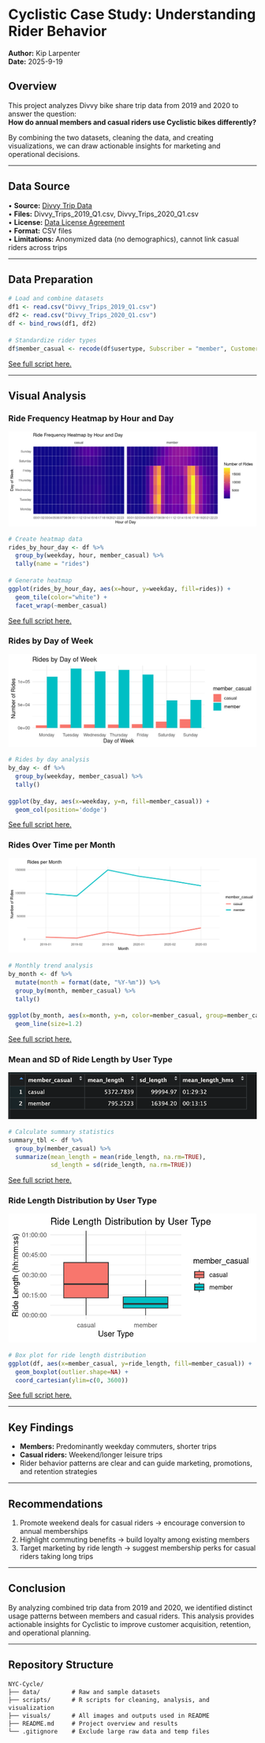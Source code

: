 # Cyclistic Case Study: Understanding Rider Behavior

**Author:** Kip Larpenter  
**Date:** 2025-9-19

## Overview

This project analyzes Divvy bike share trip data from 2019 and 2020 to answer the question:  
**How do annual members and casual riders use Cyclistic bikes differently?**

By combining the two datasets, cleaning the data, and creating visualizations, we can draw actionable insights for marketing and operational decisions.

---

## Data Source

• **Source:** [Divvy Trip Data](https://divvy-tripdata.s3.amazonaws.com/index.html)  
• **Files:** Divvy_Trips_2019_Q1.csv, Divvy_Trips_2020_Q1.csv  
• **License:** [Data License Agreement](https://divvybikes.com/data-license-agreement)  
• **Format:** CSV files  
• **Limitations:** Anonymized data (no demographics), cannot link casual riders across trips

---

## Data Preparation

```r
# Load and combine datasets
df1 <- read.csv("Divvy_Trips_2019_Q1.csv")
df2 <- read.csv("Divvy_Trips_2020_Q1.csv")
df <- bind_rows(df1, df2)

# Standardize rider types
df$member_casual <- recode(df$usertype, Subscriber = "member", Customer = "casual")
```

[See full script here.](scripts/FinalDownload.R)

---

## Visual Analysis

### Ride Frequency Heatmap by Hour and Day

![Ride Frequency Heatmap by Hour and Day](visuals/HeatMap.png)

```r
# Create heatmap data
rides_by_hour_day <- df %>%
  group_by(weekday, hour, member_casual) %>%
  tally(name = "rides")

# Generate heatmap
ggplot(rides_by_hour_day, aes(x=hour, y=weekday, fill=rides)) +
  geom_tile(color="white") +
  facet_wrap(~member_casual)
```

[See full script here.](scripts/FinalDownload.R)

### Rides by Day of Week

![Rides by Day of Week](visuals/RidesByWeek.png)

```r
# Rides by day analysis
by_day <- df %>%
  group_by(weekday, member_casual) %>%
  tally()

ggplot(by_day, aes(x=weekday, y=n, fill=member_casual)) +
  geom_col(position='dodge')
```

[See full script here.](scripts/FinalDownload.R)

### Rides Over Time per Month

![Rides per Month](visuals/PerMonth.png)

```r
# Monthly trend analysis
by_month <- df %>%
  mutate(month = format(date, "%Y-%m")) %>%
  group_by(month, member_casual) %>%
  tally()

ggplot(by_month, aes(x=month, y=n, color=member_casual, group=member_casual)) +
  geom_line(size=1.2)
```

[See full script here.](scripts/FinalDownload.R)

### Mean and SD of Ride Length by User Type

![Mean and SD of Ride Length by User Type](visuals/MeanSDMemberType.png)

```r
# Calculate summary statistics
summary_tbl <- df %>%
  group_by(member_casual) %>%
  summarize(mean_length = mean(ride_length, na.rm=TRUE),
            sd_length = sd(ride_length, na.rm=TRUE))
```

[See full script here.](scripts/FinalDownload.R)

### Ride Length Distribution by User Type

![Ride Length Distribution by User Type](visuals/BoxPlot2.png)

```r
# Box plot for ride length distribution
ggplot(df, aes(x=member_casual, y=ride_length, fill=member_casual)) +
  geom_boxplot(outlier.shape=NA) +
  coord_cartesian(ylim=c(0, 3600))
```

[See full script here.](scripts/FinalDownload.R)

---

## Key Findings

- **Members:** Predominantly weekday commuters, shorter trips
- **Casual riders:** Weekend/longer leisure trips
- Rider behavior patterns are clear and can guide marketing, promotions, and retention strategies

---

## Recommendations

1. Promote weekend deals for casual riders → encourage conversion to annual memberships
2. Highlight commuting benefits → build loyalty among existing members
3. Target marketing by ride length → suggest membership perks for casual riders taking long trips

---

## Conclusion

By analyzing combined trip data from 2019 and 2020, we identified distinct usage patterns between members and casual riders. This analysis provides actionable insights for Cyclistic to improve customer acquisition, retention, and operational planning.

---

## Repository Structure

```
NYC-Cycle/
├── data/         # Raw and sample datasets
├── scripts/      # R scripts for cleaning, analysis, and visualization
├── visuals/      # All images and outputs used in README
├── README.md     # Project overview and results
└── .gitignore    # Exclude large raw data and temp files
```
